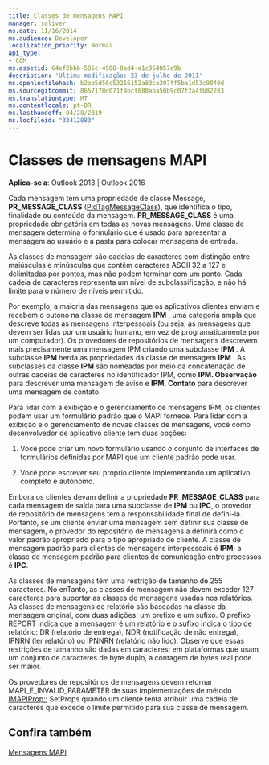 ```yaml
---
title: Classes de mensagens MAPI
manager: soliver
ms.date: 11/16/2014
ms.audience: Developer
localization_priority: Normal
api_type:
- COM
ms.assetid: 64ef2bbb-585c-4908-8ad4-a1c954057e9b
description: 'Última modificação: 23 de julho de 2011'
ms.openlocfilehash: b2ab5d56c53216152a83ca207ff5ba1d53c9049d
ms.sourcegitcommit: 8657170d071f9bcf680aba50b9c07f2a4fb82283
ms.translationtype: MT
ms.contentlocale: pt-BR
ms.lasthandoff: 04/28/2019
ms.locfileid: "33412083"
---
```

# <a name="mapi-message-classes"></a>Classes de mensagens MAPI

  
  
**Aplica-se a**: Outlook 2013 | Outlook 2016 
  
Cada mensagem tem uma propriedade de classe Message, **PR_MESSAGE_CLASS** ([PidTagMessageClass](pidtagmessageclass-canonical-property.md)), que identifica o tipo, finalidade ou conteúdo da mensagem. **PR_MESSAGE_CLASS** é uma propriedade obrigatória em todas as novas mensagens. Uma classe de mensagem determina o formulário que é usado para apresentar a mensagem ao usuário e a pasta para colocar mensagens de entrada. 
  
As classes de mensagem são cadeias de caracteres com distinção entre maiúsculas e minúsculas que contêm caracteres ASCII 32 a 127 e delimitadas por pontos, mas não podem terminar com um ponto. Cada cadeia de caracteres representa um nível de subclassificação, e não há limite para o número de níveis permitido. 
  
Por exemplo, a maioria das mensagens que os aplicativos clientes enviam e recebem o outono na classe de mensagem **IPM** , uma categoria ampla que descreve todas as mensagens interpessoais (ou seja, as mensagens que devem ser lidas por um usuário humano, em vez de programaticamente por um computador). Os provedores de repositórios de mensagens descrevem mais precisamente uma mensagem IPM criando uma subclasse **IPM** . A subclasse **IPM** herda as propriedades da classe de mensagem **IPM** . As subclasses da classe **IPM** são nomeadas por meio da concatenação de outras cadeias de caracteres no identificador IPM, como **IPM. Observação** para descrever uma mensagem de aviso e **IPM. Contato** para descrever uma mensagem de contato. 
  
Para lidar com a exibição e o gerenciamento de mensagens IPM, os clientes podem usar um formulário padrão que o MAPI fornece. Para lidar com a exibição e o gerenciamento de novas classes de mensagens, você como desenvolvedor de aplicativo cliente tem duas opções:
  
1. Você pode criar um novo formulário usando o conjunto de interfaces de formulários definidas por MAPI que um cliente padrão pode usar.
    
2. Você pode escrever seu próprio cliente implementando um aplicativo completo e autônomo. 
    
Embora os clientes devam definir a propriedade **PR_MESSAGE_CLASS** para cada mensagem de saída para uma subclasse de **IPM** ou **IPC**, o provedor de repositório de mensagens tem a responsabilidade final de defini-la. Portanto, se um cliente enviar uma mensagem sem definir sua classe de mensagem, o provedor do repositório de mensagens a definirá como o valor padrão apropriado para o tipo apropriado de cliente. A classe de mensagem padrão para clientes de mensagens interpessoais é **IPM**; a classe de mensagem padrão para clientes de comunicação entre processos é **IPC**. 
  
As classes de mensagens têm uma restrição de tamanho de 255 caracteres. No enTanto, as classes de mensagem não devem exceder 127 caracteres para suportar as classes de mensagens usadas nos relatórios. As classes de mensagens de relatório são baseadas na classe da mensagem original, com duas adições: um prefixo e um sufixo. O prefixo REPORT indica que a mensagem é um relatório e o sufixo indica o tipo de relatório: DR (relatório de entrega), NDR (notificação de não entrega), IPNRN (ler relatório) ou IPNNRN (relatório não lido). Observe que essas restrições de tamanho são dadas em caracteres; em plataformas que usam um conjunto de caracteres de byte duplo, a contagem de bytes real pode ser maior. 
  
Os provedores de repositórios de mensagens devem retornar MAPI_E_INVALID_PARAMETER de suas implementações de método [IMAPIProp::](imapiprop-setprops.md) SetProps quando um cliente tenta atribuir uma cadeia de caracteres que excede o limite permitido para sua classe de mensagem. 
  
## <a name="see-also"></a>Confira também



[Mensagens MAPI](mapi-messages.md)

